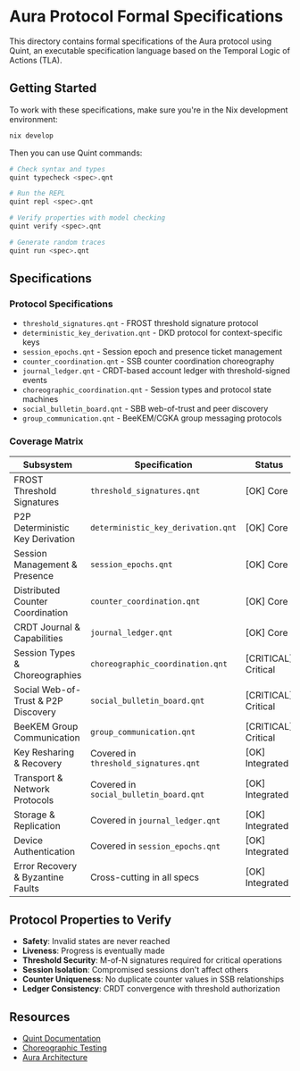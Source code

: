 # Aura Protocol Formal Specifications

This directory contains formal specifications of the Aura protocol using Quint, an executable specification language based on the Temporal Logic of Actions (TLA).

## Getting Started

To work with these specifications, make sure you're in the Nix development environment:

```bash
nix develop
```

Then you can use Quint commands:

```bash
# Check syntax and types
quint typecheck <spec>.qnt

# Run the REPL
quint repl <spec>.qnt

# Verify properties with model checking
quint verify <spec>.qnt

# Generate random traces
quint run <spec>.qnt
```

## Specifications

### Protocol Specifications
- `threshold_signatures.qnt` - FROST threshold signature protocol
- `deterministic_key_derivation.qnt` - DKD protocol for context-specific keys
- `session_epochs.qnt` - Session epoch and presence ticket management
- `counter_coordination.qnt` - SSB counter coordination choreography
- `journal_ledger.qnt` - CRDT-based account ledger with threshold-signed events
- `choreographic_coordination.qnt` - Session types and protocol state machines
- `social_bulletin_board.qnt` - SBB web-of-trust and peer discovery
- `group_communication.qnt` - BeeKEM/CGKA group messaging protocols

### Coverage Matrix
| Subsystem | Specification | Status |
|-----------|---------------|---------|
| FROST Threshold Signatures | `threshold_signatures.qnt` | [OK] Core |
| P2P Deterministic Key Derivation | `deterministic_key_derivation.qnt` | [OK] Core |
| Session Management & Presence | `session_epochs.qnt` | [OK] Core |
| Distributed Counter Coordination | `counter_coordination.qnt` | [OK] Core |
| CRDT Journal & Capabilities | `journal_ledger.qnt` | [OK] Core |
| Session Types & Choreographies | `choreographic_coordination.qnt` | [CRITICAL] Critical |
| Social Web-of-Trust & P2P Discovery | `social_bulletin_board.qnt` | [CRITICAL] Critical |
| BeeKEM Group Communication | `group_communication.qnt` | [CRITICAL] Critical |
| Key Resharing & Recovery | Covered in `threshold_signatures.qnt` | [OK] Integrated |
| Transport & Network Protocols | Covered in `social_bulletin_board.qnt` | [OK] Integrated |
| Storage & Replication | Covered in `journal_ledger.qnt` | [OK] Integrated |
| Device Authentication | Covered in `session_epochs.qnt` | [OK] Integrated |
| Error Recovery & Byzantine Faults | Cross-cutting in all specs | [OK] Integrated |

## Protocol Properties to Verify

- **Safety**: Invalid states are never reached
- **Liveness**: Progress is eventually made
- **Threshold Security**: M-of-N signatures required for critical operations
- **Session Isolation**: Compromised sessions don't affect others
- **Counter Uniqueness**: No duplicate counter values in SSB relationships
- **Ledger Consistency**: CRDT convergence with threshold authorization

## Resources

- [Quint Documentation](https://quint-lang.org/docs)
- [Choreographic Testing](https://quint-lang.org/choreo)
- [Aura Architecture](../../docs/)
